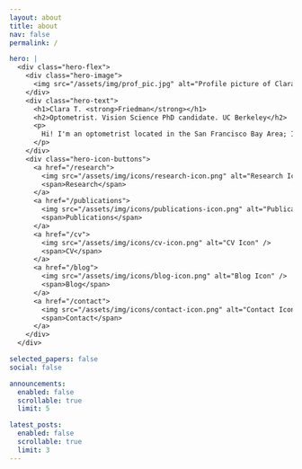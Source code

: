 ```yaml
---
layout: about
title: about
nav: false
permalink: /

hero: |
  <div class="hero-flex">
    <div class="hero-image">
      <img src="/assets/img/prof_pic.jpg" alt="Profile picture of Clara T. Friedman" />
    </div>
    <div class="hero-text">
      <h1>Clara T. <strong>Friedman</strong></h1>
      <h2>Optometrist. Vision Science PhD candidate. UC Berkeley</h2>
      <p>
        Hi! I'm an optometrist located in the San Francisco Bay Area; I am currently             pursuing a PhD in Vision Sciences at UC Berkeley. I'm interested in the                  intersection of visual perception and eye movements.
      </p>
    </div>
    <div class="hero-icon-buttons">
      <a href="/research">
        <img src="/assets/img/icons/research-icon.png" alt="Research Icon" />
        <span>Research</span>
      </a>
      <a href="/publications">
        <img src="/assets/img/icons/publications-icon.png" alt="Publications Icon" />
        <span>Publications</span>
      </a>
      <a href="/cv">
        <img src="/assets/img/icons/cv-icon.png" alt="CV Icon" />
        <span>CV</span>
      </a>
      <a href="/blog">
        <img src="/assets/img/icons/blog-icon.png" alt="Blog Icon" />
        <span>Blog</span>
      </a>
      <a href="/contact">
        <img src="/assets/img/icons/contact-icon.png" alt="Contact Icon" />
        <span>Contact</span>
      </a>
    </div>
  </div>

selected_papers: false
social: false

announcements:
  enabled: false
  scrollable: true
  limit: 5

latest_posts:
  enabled: false
  scrollable: true
  limit: 3
---
```



